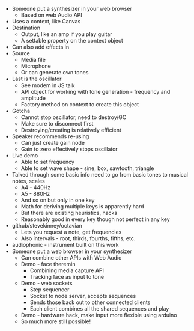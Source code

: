* Someone put a synthesizer in your web browser
  * Based on web Audio API
* Uses a context, like Canvas
* Destination
  * Output, like an amp if you play guitar
  * A settable property on the context object
* Can also add effects in
* Source
  * Media file
  * Microphone
  * Or can generate own tones
* Last is the oscillator
  * See modem in JS talk
  * API object for working with tone generation - frequency and amplitude
  * Factory method on context to create this object
* Gotcha
  * Cannot stop oscillator, need to destroy/GC
  * Make sure to disconnect first
  * Destroying/creating is relatively efficient
* Speaker recommends re-using
  * Can just create gain node
  * Gain to zero effectively stops oscillator
* Live demo
  * Able to set frequency
  * Able to set wave shape - sine, box, sawtooth, triangle
* Talked through some basic info need to go from basic tones to musical notes, scales
  * A4 - 440Hz
  * A5 - 880Hz
  * And so on but only in one key
  * Math for deriving multiple keys is apparently hard
  * But there are existing heuristics, hacks
  * Reasonably good in every key though not perfect in any key
* github/stevekinney/octavian
  * Lets you request a note, get frequencies
  * Also intervals - root, thirds, fourths, fifths, etc.
* audiophonic - instrument built on this work
* Someone put a web browser in your synthesizer
  * Can combine other APIs with Web Audio
  * Demo - face theremin
    * Combining media capture API
    * Tracking face as input to tone
  * Demo - web sockets
    * Step sequencer
    * Socket to node server, accepts sequences
    * Sends those back out to other connected clients
    * Each client combines all the shared sequences and play
  * Demo - hardware hack, make input more flexible using arduino
  * So much more still possible!

